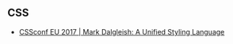 ## CSS
- [CSSconf EU 2017 | Mark Dalgleish: A Unified Styling Language](youtube.com/watch?time_continue=1723&v=X_uTCnaRe94&feature=emb_logo)